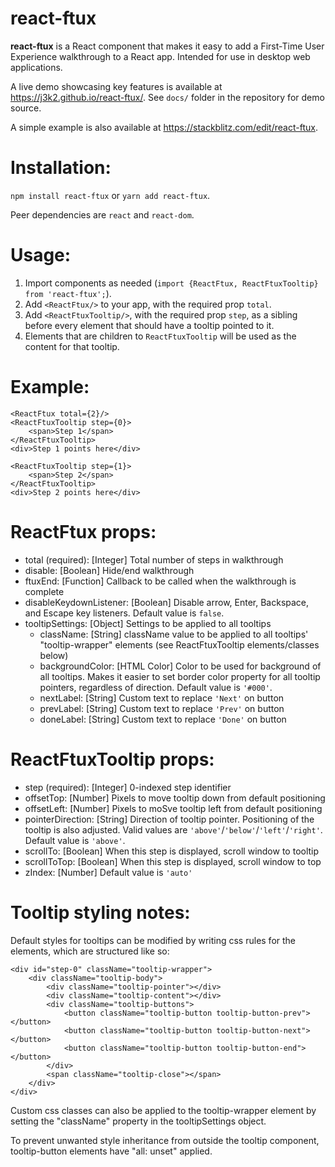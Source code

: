 # react-ftux

**react-ftux** is a React component that makes it easy to add a First-Time User Experience walkthrough to a React app. Intended for use in desktop web applications.

A live demo showcasing key features is available at https://j3k2.github.io/react-ftux/. See `docs/` folder in the repository for demo source.

A simple example is also available at https://stackblitz.com/edit/react-ftux.

# Installation:

`npm install react-ftux` or `yarn add react-ftux`.

Peer dependencies are `react` and `react-dom`.

# Usage:

1. Import components as needed (`import {ReactFtux, ReactFtuxTooltip} from 'react-ftux';`).
2. Add `<ReactFtux/>` to your app, with the required prop `total`.
3. Add `<ReactFtuxTooltip/>`, with the required prop `step`, as a sibling before every element that should have a tooltip pointed to it.
4. Elements that are children to `ReactFtuxTooltip` will be used as the content for that tooltip.

# Example:

```
<ReactFtux total={2}/>
<ReactFtuxTooltip step={0}>
    <span>Step 1</span>
</ReactFtuxTooltip>
<div>Step 1 points here</div>

<ReactFtuxTooltip step={1}>
    <span>Step 2</span>
</ReactFtuxTooltip>
<div>Step 2 points here</div>
```

# ReactFtux props:

- total (required): [Integer] Total number of steps in walkthrough
- disable: [Boolean] Hide/end walkthrough
- ftuxEnd: [Function] Callback to be called when the walkthrough is complete
- disableKeydownListener: [Boolean] Disable arrow, Enter, Backspace, and Escape key listeners. Default value is `false`.
- tooltipSettings: [Object] Settings to be applied to all tooltips
  - className: [String] className value to be applied to all tooltips' "tooltip-wrapper" elements (see ReactFtuxTooltip elements/classes below)
  - backgroundColor: [HTML Color] Color to be used for background of all tooltips. Makes it easier to set border color property for all tooltip pointers, regardless of direction. Default value is `'#000'`.
  - nextLabel: [String] Custom text to replace `'Next'` on button
  - prevLabel: [String] Custom text to replace `'Prev'` on button
  - doneLabel: [String] Custom text to replace `'Done'` on button

# ReactFtuxTooltip props:

- step (required): [Integer] 0-indexed step identifier
- offsetTop: [Number] Pixels to move tooltip down from default positioning
- offsetLeft: [Number] Pixels to moSve tooltip left from default positioning
- pointerDirection: [String] Direction of tooltip pointer. Positioning of the tooltip is also adjusted. Valid values are `'above'`/`'below'`/`'left'`/`'right'`. Default value is `'above'`.
- scrollTo: [Boolean] When this step is displayed, scroll window to tooltip
- scrollToTop: [Boolean] When this step is displayed, scroll window to top
- zIndex: [Number] Default value is `'auto'`

# Tooltip styling notes:

Default styles for tooltips can be modified by writing css rules for the elements, which are structured like so:

```
<div id="step-0" className="tooltip-wrapper">
    <div className="tooltip-body">
        <div className="tooltip-pointer"></div>
        <div className="tooltip-content"></div>
        <div className="tooltip-buttons">
            <button className="tooltip-button tooltip-button-prev"></button>
            <button className="tooltip-button tooltip-button-next"></button>
            <button className="tooltip-button tooltip-button-end"></button>
        </div>
        <span className="tooltip-close"></span>
    </div>
</div>
```

Custom css classes can also be applied to the tooltip-wrapper element by setting the "className" property in the tooltipSettings object.

To prevent unwanted style inheritance from outside the tooltip component, tooltip-button elements have "all: unset" applied.
